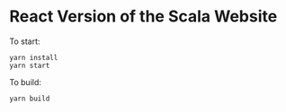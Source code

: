 # React Version of the Scala Website

To start:
```
yarn install
yarn start
```

To build:
```
yarn build
```
